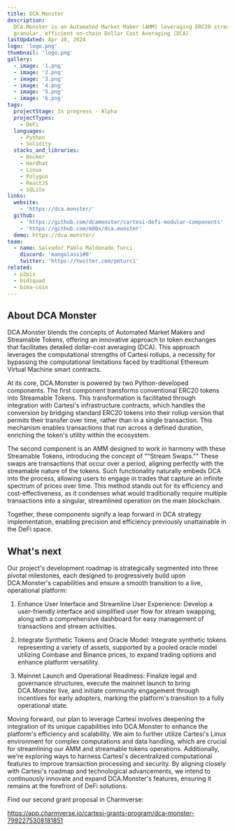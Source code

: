 ```yaml
---
title: DCA.Monster
description:
  DCA.Monster is an Automated Market Maker (AMM) leveraging ERC20 streams for
  granular, efficient on-chain Dollar Cost Averaging (DCA).
lastUpdated: Apr 10, 2024
logo: 'logo.png'
thumbnail: 'logo.png'
gallery:
  - image: '1.png'
  - image: '2.png'
  - image: '3.png'
  - image: '4.png'
  - image: '5.png'
  - image: '6.png'
tags:
  projectStage: In progress - Alpha
  projectTypes:
    - DeFi
  languages:
    - Python
    - Solidity
  stacks_and_libraries:
    - Docker
    - Hardhat
    - Linux
    - Polygon
    - ReactJS
    - SQLite
links:
  website:
    - 'https://dca.monster/'
  github:
    - 'https://github.com/dcamonster/cartesi-defi-modular-components'
    - 'https://github.com/md0x/dca.monster'
  demo: https://dca.monster/
team:
  - name: Salvador Pablo Maldonado Turci
    discord: 'mangolassi#0'
    twitter: 'https://twitter.com/pmturci'
related:
  - p2pix
  - bidsquad
  - bima-coin
---
```


## About DCA Monster

DCA.Monster blends the concepts of Automated Market Makers and Streamable
Tokens, offering an innovative approach to token exchanges that facilitates
detailed dollar-cost averaging (DCA). This approach leverages the computational
strengths of Cartesi rollups, a necessity for bypassing the computational
limitations faced by traditional Ethereum Virtual Machine smart contracts.

At its core, DCA.Monster is powered by two Python-developed components. The
first component transforms conventional ERC20 tokens into Streamable Tokens.
This transformation is facilitated through integration with Cartesi's
infrastructure contracts, which handles the conversion by bridging standard
ERC20 tokens into their rollup version that permits their transfer over time,
rather than in a single transaction. This mechanism enables transactions that
run across a defined duration, enriching the token's utility within the
ecosystem.

The second component is an AMM designed to work in harmony with these Streamable
Tokens, introducing the concept of ""Stream Swaps."" These swaps are
transactions that occur over a period, aligning perfectly with the streamable
nature of the tokens. Such functionality naturally embeds DCA into the process,
allowing users to engage in trades that capture an infinite spectrum of prices
over time. This method stands out for its efficiency and cost-effectiveness, as
it condenses what would traditionally require multiple transactions into a
singular, streamlined operation on the main blockchain.

Together, these components signify a leap forward in DCA strategy
implementation, enabling precision and efficiency previously unattainable in the
DeFi space.

## What's next

Our project's development roadmap is strategically segmented into three pivotal
milestones, each designed to progressively build upon DCA.Monster's capabilities
and ensure a smooth transition to a live, operational platform:

1. Enhance User Interface and Streamline User Experience: Develop a
   user-friendly interface and simplified user flow for stream swapping, along
   with a comprehensive dashboard for easy management of transactions and stream
   activities.

2. Integrate Synthetic Tokens and Oracle Model: Integrate synthetic tokens
   representing a variety of assets, supported by a pooled oracle model
   utilizing Coinbase and Binance prices, to expand trading options and enhance
   platform versatility.

3. Mainnet Launch and Operational Readiness: Finalize legal and governance
   structures, execute the mainnet launch to bring DCA.Monster live, and
   initiate community engagement through incentives for early adopters, marking
   the platform's transition to a fully operational state.

Moving forward, our plan to leverage Cartesi involves deepening the integration
of its unique capabilities into DCA.Monster to enhance the platform's efficiency
and scalability. We aim to further utilize Cartesi's Linux environment for
complex computations and data handling, which are crucial for streamlining our
AMM and streamable tokens operations. Additionally, we're exploring ways to
harness Cartesi's decentralized computational features to improve transaction
processing and security. By aligning closely with Cartesi's roadmap and
technological advancements, we intend to continuously innovate and expand
DCA.Monster's features, ensuring it remains at the forefront of DeFi solutions.

Find our second grant proposal in Charmverse:

https://app.charmverse.io/cartesi-grants-program/dca-monster-7992275308181851
